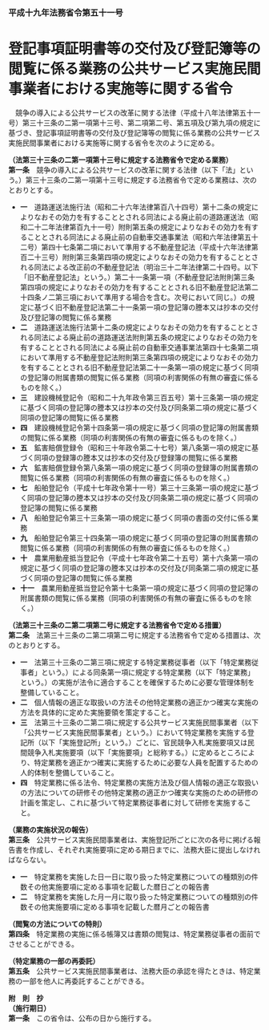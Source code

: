### 平成十九年法務省令第五十一号  
# 登記事項証明書等の交付及び登記簿等の閲覧に係る業務の公共サービス実施民間事業者における実施等に関する省令  
　競争の導入による公共サービスの改革に関する法律（平成十八年法律第五十一号）第三十三条の二第一項第十三号、第二項第二号、第五項及び第九項の規定に基づき、登記事項証明書等の交付及び登記簿等の閲覧に係る業務の公共サービス実施民間事業者における実施等に関する省令を次のように定める。  
  
**（法第三十三条の二第一項第十三号に規定する法務省令で定める業務）**  
**第一条**　競争の導入による公共サービスの改革に関する法律（以下「法」という。）第三十三条の二第一項第十三号に規定する法務省令で定める業務は、次のとおりとする。  
* **一**　道路運送法施行法（昭和二十六年法律第百八十四号）第十二条の規定によりなおその効力を有することとされる同法による廃止前の道路運送法（昭和二十二年法律第百九十一号）附則第五条の規定によりなおその効力を有することとされる同法による廃止前の自動車交通事業法（昭和六年法律第五十二号）第四十七条第二項において準用する不動産登記法（平成十六年法律第百二十三号）附則第三条第四項の規定によりなおその効力を有することとされる同法による改正前の不動産登記法（明治三十二年法律第二十四号。以下「旧不動産登記法」という。）第二十一条第一項（不動産登記法附則第三条第四項の規定によりなおその効力を有することとされる旧不動産登記法第二十四条ノ二第三項において準用する場合を含む。次号において同じ。）の規定に基づく旧不動産登記法第二十一条第一項の登記簿の謄本又は抄本の交付及び登記簿の閲覧に係る業務  
* **二**　道路運送法施行法第十二条の規定によりなおその効力を有することとされる同法による廃止前の道路運送法附則第五条の規定によりなおその効力を有することとされる同法による廃止前の自動車交通事業法第四十七条第二項において準用する不動産登記法附則第三条第四項の規定によりなおその効力を有することとされる旧不動産登記法第二十一条第一項の規定に基づく同項の登記簿の附属書類の閲覧に係る業務（同項の利害関係の有無の審査に係るものを除く。）  
* **三**　建設機械登記令（昭和二十九年政令第三百五号）第十三条第一項の規定に基づく同項の登記簿の謄本又は抄本の交付及び同条第二項の規定に基づく同項の登記簿の閲覧に係る業務  
* **四**　建設機械登記令第十四条第一項の規定に基づく同項の登記簿の附属書類の閲覧に係る業務（同項の利害関係の有無の審査に係るものを除く。）  
* **五**　鉱害賠償登録令（昭和三十年政令第二十七号）第八条第一項の規定に基づく同項の登録簿の謄本又は抄本の交付及び登録簿の閲覧に係る業務  
* **六**　鉱害賠償登録令第八条第一項の規定に基づく同項の登録簿の附属書類の閲覧に係る業務（同項の利害関係の有無の審査に係るものを除く。）  
* **七**　船舶登記令（平成十七年政令第十一号）第三十三条第一項の規定に基づく同項の登記簿の謄本又は抄本の交付及び同条第二項の規定に基づく同項の登記簿の閲覧に係る業務  
* **八**　船舶登記令第三十三条第一項の規定に基づく同項の書面の交付に係る業務  
* **九**　船舶登記令第三十四条第一項の規定に基づく同項の登記簿の附属書類の閲覧に係る業務（同項の利害関係の有無の審査に係るものを除く。）  
* **十**　農業用動産抵当登記令（平成十七年政令第二十五号）第十六条第一項の規定に基づく同項の登記簿の謄本又は抄本の交付及び同条第二項の規定に基づく同項の登記簿の閲覧に係る業務  
* **十一**　農業用動産抵当登記令第十七条第一項の規定に基づく同項の登記簿の附属書類の閲覧に係る業務（同項の利害関係の有無の審査に係るものを除く。）  
  
**（法第三十三条の二第二項第二号に規定する法務省令で定める措置）**  
**第二条**　法第三十三条の二第二項第二号に規定する法務省令で定める措置は、次のとおりとする。  
* **一**　法第三十三条の二第三項に規定する特定業務従事者（以下「特定業務従事者」という。）による同条第一項に規定する特定業務（以下「特定業務」という。）の実施が法令に適合することを確保するために必要な管理体制を整備していること。  
* **二**　個人情報の適正な取扱いの方法その他特定業務の適正かつ確実な実施の方法を具体的に定めた実施要領を策定すること。  
* **三**　法第三十三条の二第二項に規定する公共サービス実施民間事業者（以下「公共サービス実施民間事業者」という。）において特定業務を実施する登記所（以下「実施登記所」という。）ごとに、官民競争入札実施要項又は民間競争入札実施要項（以下「実施要項」と総称する。）に定めるところにより、特定業務を適正かつ確実に実施するために必要な人員を配置するための人的体制を整備していること。  
* **四**　特定業務に係る法令、特定業務の実施方法及び個人情報の適正な取扱いの方法についての研修その他特定業務の適正かつ確実な実施のための研修の計画を策定し、これに基づいて特定業務従事者に対して研修を実施すること。  
  
**（業務の実施状況の報告）**  
**第三条**　公共サービス実施民間事業者は、実施登記所ごとに次の各号に掲げる報告書を作成し、それぞれ実施要項に定める期日までに、法務大臣に提出しなければならない。  
* **一**　特定業務を実施した日一日に取り扱った特定業務についての種類別の件数その他実施要項に定める事項を記載した暦日ごとの報告書  
* **二**　特定業務を実施した月一月に取り扱った特定業務についての種類別の件数その他実施要項に定める事項を記載した暦月ごとの報告書  
  
**（閲覧の方法についての特則）**  
**第四条**　特定業務の実施に係る帳簿又は書類の閲覧は、特定業務従事者の面前でさせることができる。  
  
**（特定業務の一部の再委託）**  
**第五条**　公共サービス実施民間事業者は、法務大臣の承認を得たときは、特定業務の一部を他人に再委託することができる。  
  
**附　則　抄**  
**（施行期日）**  
**第一条**　この省令は、公布の日から施行する。  
  
